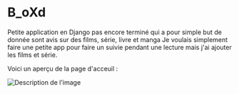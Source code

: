 # B_oXd

Petite application en Django pas encore terminé qui a pour simple but de donnée sont avis sur des films, série, livre et manga 
Je voulais simplement faire une petite app pour faire un suivie pendant une lecture mais j'ai ajouter les films et série.

Voici un aperçu de la page d'acceuil : 

![Description de l'image](static/B_oXd.png)
